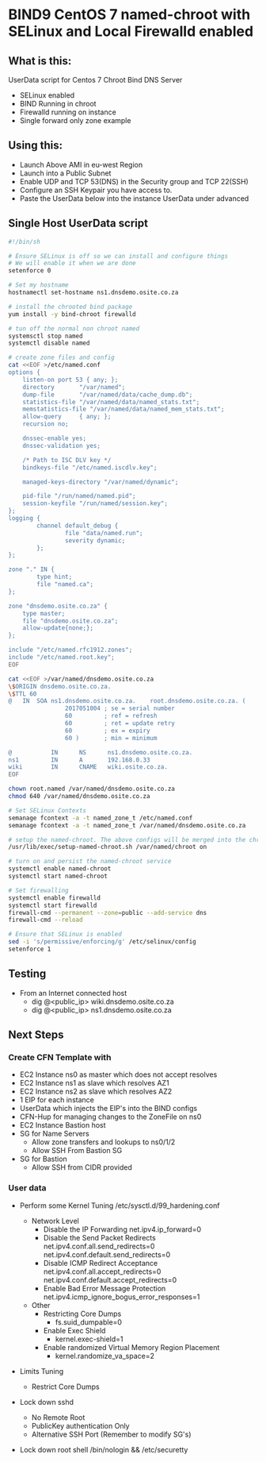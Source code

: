 # BIND9 CentOS 7 named-chroot with SELinux and Local Firewalld enabled

## What is this:
UserData script for Centos 7 Chroot Bind DNS Server
* SELinux enabled
* BIND Running in chroot
* Firewalld running on instance
* Single forward only zone example 

## Using this:
* Launch Above AMI in eu-west Region
* Launch into a Public Subnet
* Enable UDP and TCP 53(DNS) in the Security group and TCP 22(SSH) 
* Configure an SSH Keypair you have access to.
* Paste the UserData below into the instance UserData under advanced

## Single Host UserData script
```bash
#!/bin/sh

# Ensure SELinux is off so we can install and configure things
# We will enable it when we are done
setenforce 0

# Set my hostname
hostnamectl set-hostname ns1.dnsdemo.osite.co.za

# install the chrooted bind package
yum install -y bind-chroot firewalld 

# tun off the normal non chroot named
systemsctl stop named
systemctl disable named

# create zone files and config
cat <<EOF >/etc/named.conf
options {
    listen-on port 53 { any; };
    directory       "/var/named";
    dump-file       "/var/named/data/cache_dump.db";
    statistics-file "/var/named/data/named_stats.txt";
    memstatistics-file "/var/named/data/named_mem_stats.txt";
    allow-query     { any; };
    recursion no;

    dnssec-enable yes;
    dnssec-validation yes;

    /* Path to ISC DLV key */
    bindkeys-file "/etc/named.iscdlv.key";

    managed-keys-directory "/var/named/dynamic";

    pid-file "/run/named/named.pid";
    session-keyfile "/run/named/session.key";
};
logging {
        channel default_debug {
                file "data/named.run";
                severity dynamic;
        };
};

zone "." IN {
        type hint;
        file "named.ca";
};

zone "dnsdemo.osite.co.za" {
    type master;
    file "dnsdemo.osite.co.za";
    allow-update{none;};
};

include "/etc/named.rfc1912.zones";
include "/etc/named.root.key";
EOF

cat <<EOF >/var/named/dnsdemo.osite.co.za
\$ORIGIN dnsdemo.osite.co.za.
\$TTL 60
@   IN  SOA ns1.dnsdemo.osite.co.za.    root.dnsdemo.osite.co.za. (
                2017051004 ; se = serial number
                60         ; ref = refresh
                60         ; ret = update retry
                60         ; ex = expiry
                60 )       ; min = minimum

@           IN      NS      ns1.dnsdemo.osite.co.za.
ns1         IN      A       192.168.0.33
wiki        IN      CNAME   wiki.osite.co.za.
EOF

chown root.named /var/named/dnsdemo.osite.co.za
chmod 640 /var/named/dnsdemo.osite.co.za

# Set SELinux Contexts
semanage fcontext -a -t named_zone_t /etc/named.conf
semanage fcontext -a -t named_zone_t /var/named/dnsdemo.osite.co.za

# setup the named-chroot. The above configs will be merged into the chroot
/usr/lib/exec/setup-named-chroot.sh /var/named/chroot on

# turn on and persist the named-chroot service
systemctl enable named-chroot
systemctl start named-chroot

# Set firewalling
systemctl enable firewalld 
systemctl start firewalld
firewall-cmd --permanent --zone=public --add-service dns
firewall-cmd --reload

# Ensure that SELinux is enabled
sed -i 's/permissive/enforcing/g' /etc/selinux/config
setenforce 1
```

## Testing 
* From an Internet connected host
  * dig @<public_ip> wiki.dnsdemo.osite.co.za
  * dig @<public_ip> ns1.dnsdemo.osite.co.za

## Next Steps 
### Create CFN Template with
* EC2 Instance ns0 as master which does not accept resolves
* EC2 Instance ns1 as slave which resolves AZ1
* EC2 Instance ns2 as slave which resolves AZ2
* 1 EIP for each instance
* UserData which injects the EIP's into the BIND configs
* CFN-Hup for managing changes to the ZoneFile on ns0
* EC2 Instance Bastion host
* SG for Name Servers 
  * Allow zone transfers and lookups to ns0/1/2
  * Allow SSH From Bastion SG
* SG for Bastion
  * Allow SSH from CIDR provided

### User data
* Perform some Kernel Tuning /etc/sysctl.d/99_hardening.conf
  * Network Level
    * Disable the IP Forwarding
      net.ipv4.ip_forward=0
    * Disable the Send Packet Redirects
      net.ipv4.conf.all.send_redirects=0
      net.ipv4.conf.default.send_redirects=0
    * Disable ICMP Redirect Acceptance
      net.ipv4.conf.all.accept_redirects=0
      net.ipv4.conf.default.accept_redirects=0
    * Enable Bad Error Message Protection
      net.ipv4.icmp_ignore_bogus_error_responses=1
  * Other 
    * Restricting Core Dumps 
      * fs.suid_dumpable=0
    * Enable Exec Shield
      * kernel.exec-shield=1
    * Enable randomized Virtual Memory Region Placement
      * kernel.randomize_va_space=2

* Limits Tuning
  * Restrict Core Dumps

* Lock down sshd
  * No Remote Root
  * PublicKey authentication Only
  * Alternative SSH Port (Remember to modify SG's)

* Lock down root shell /bin/nologin && /etc/securetty 
